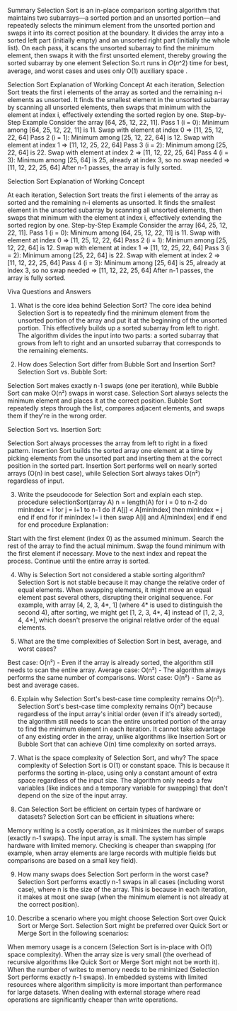 Summary
Selection Sort is an in-place comparison sorting algorithm that maintains two subarrays—a sorted portion and an unsorted portion—and repeatedly selects the minimum element from the unsorted portion and swaps it into its correct position at the boundary. 
It divides the array into a sorted left part (initially empty) and an unsorted right part (initially the whole list). 
On each pass, it scans the unsorted subarray to find the minimum element, then swaps it with the first unsorted element, thereby growing the sorted subarray by one element 
Selection So.rt runs in 
𝑂(𝑛^2)
time for best, average, and worst cases and uses only 
O(1) auxiliary space .




Selection Sort
Explanation of Working Concept
At each iteration, Selection Sort treats the first i elements of the array as sorted and the remaining n-i elements as unsorted. It finds the smallest element in the unsorted subarray by scanning all unsorted elements, then swaps that minimum with the element at index i, effectively extending the sorted region by one.
Step-by-Step Example
Consider the array [64, 25, 12, 22, 11].
Pass 1 (i = 0): Minimum among [64, 25, 12, 22, 11] is 11. Swap with element at index 0 ⇒ [11, 25, 12, 22, 64]
Pass 2 (i = 1): Minimum among [25, 12, 22, 64] is 12. Swap with element at index 1 ⇒ [11, 12, 25, 22, 64]
Pass 3 (i = 2): Minimum among [25, 22, 64] is 22. Swap with element at index 2 ⇒ [11, 12, 22, 25, 64]
Pass 4 (i = 3): Minimum among [25, 64] is 25, already at index 3, so no swap needed ⇒ [11, 12, 22, 25, 64]
After n-1 passes, the array is fully sorted.





Selection Sort
Explanation of Working Concept

At each iteration, Selection Sort treats the first i elements of the array as sorted and the remaining n-i elements as unsorted. It finds the smallest element in the unsorted subarray by scanning all unsorted elements, then swaps that minimum with the element at index i, effectively extending the sorted region by one.
Step-by-Step Example
Consider the array [64, 25, 12, 22, 11].
Pass 1 (i = 0): Minimum among [64, 25, 12, 22, 11] is 11. Swap with element at index 0 ⇒ [11, 25, 12, 22, 64]
Pass 2 (i = 1): Minimum among [25, 12, 22, 64] is 12. Swap with element at index 1 ⇒ [11, 12, 25, 22, 64]
Pass 3 (i = 2): Minimum among [25, 22, 64] is 22. Swap with element at index 2 ⇒ [11, 12, 22, 25, 64]
Pass 4 (i = 3): Minimum among [25, 64] is 25, already at index 3, so no swap needed ⇒ [11, 12, 22, 25, 64]
After n-1 passes, the array is fully sorted.




Viva Questions and Answers


1. What is the core idea behind Selection Sort?
The core idea behind Selection Sort is to repeatedly find the minimum element from the unsorted portion of the array and put it at the beginning of the unsorted portion. This effectively builds up a sorted subarray from left to right. The algorithm divides the input into two parts: a sorted subarray that grows from left to right and an unsorted subarray that corresponds to the remaining elements.


2. How does Selection Sort differ from Bubble Sort and Insertion Sort?
Selection Sort vs. Bubble Sort:

Selection Sort makes exactly n-1 swaps (one per iteration), while Bubble Sort can make O(n²) swaps in worst case.
Selection Sort always selects the minimum element and places it at the correct position.
Bubble Sort repeatedly steps through the list, compares adjacent elements, and swaps them if they're in the wrong order.

Selection Sort vs. Insertion Sort:

Selection Sort always processes the array from left to right in a fixed pattern.
Insertion Sort builds the sorted array one element at a time by picking elements from the unsorted part and inserting them at the correct position in the sorted part.
Insertion Sort performs well on nearly sorted arrays (O(n) in best case), while Selection Sort always takes O(n²) regardless of input.


3. Write the pseudocode for Selection Sort and explain each step.
procedure selectionSort(array A)
    n = length(A)
    for i = 0 to n-2 do
        minIndex = i
        for j = i+1 to n-1 do
            if A[j] < A[minIndex] then
                minIndex = j
            end if
        end for
        if minIndex != i then
            swap A[i] and A[minIndex]
        end if
    end for
end procedure
Explanation:

Start with the first element (index 0) as the assumed minimum.
Search the rest of the array to find the actual minimum.
Swap the found minimum with the first element if necessary.
Move to the next index and repeat the process.
Continue until the entire array is sorted.



4. Why is Selection Sort not considered a stable sorting algorithm?
Selection Sort is not stable because it may change the relative order of equal elements. When swapping elements, it might move an equal element past several others, disrupting their original sequence.
For example, with array [4, 2, 3, 4*, 1] (where 4* is used to distinguish the second 4), after sorting, we might get [1, 2, 3, 4*, 4] instead of [1, 2, 3, 4, 4*], which doesn't preserve the original relative order of the equal elements.


5. What are the time complexities of Selection Sort in best, average, and worst cases?

Best case: O(n²) - Even if the array is already sorted, the algorithm still needs to scan the entire array.
Average case: O(n²) - The algorithm always performs the same number of comparisons.
Worst case: O(n²) - Same as best and average cases.


6. Explain why Selection Sort's best-case time complexity remains O(n²).
Selection Sort's best-case time complexity remains O(n²) because regardless of the input array's initial order (even if it's already sorted), the algorithm still needs to scan the entire unsorted portion of the array to find the minimum element in each iteration. It cannot take advantage of any existing order in the array, unlike algorithms like Insertion Sort or Bubble Sort that can achieve O(n) time complexity on sorted arrays.


7. What is the space complexity of Selection Sort, and why?
The space complexity of Selection Sort is O(1) or constant space. This is because it performs the sorting in-place, using only a constant amount of extra space regardless of the input size. The algorithm only needs a few variables (like indices and a temporary variable for swapping) that don't depend on the size of the input array.


8. Can Selection Sort be efficient on certain types of hardware or datasets?
Selection Sort can be efficient in situations where:

Memory writing is a costly operation, as it minimizes the number of swaps (exactly n-1 swaps).
The input array is small.
The system has simple hardware with limited memory.
Checking is cheaper than swapping (for example, when array elements are large records with multiple fields but comparisons are based on a small key field).


9. How many swaps does Selection Sort perform in the worst case?
Selection Sort performs exactly n-1 swaps in all cases (including worst case), where n is the size of the array. This is because in each iteration, it makes at most one swap (when the minimum element is not already at the correct position).


10. Describe a scenario where you might choose Selection Sort over Quick Sort or Merge Sort.
Selection Sort might be preferred over Quick Sort or Merge Sort in the following scenarios:

When memory usage is a concern (Selection Sort is in-place with O(1) space complexity).
When the array size is very small (the overhead of recursive algorithms like Quick Sort or Merge Sort might not be worth it).
When the number of writes to memory needs to be minimized (Selection Sort performs exactly n-1 swaps).
In embedded systems with limited resources where algorithm simplicity is more important than performance for large datasets.
When dealing with external storage where read operations are significantly cheaper than write operations.